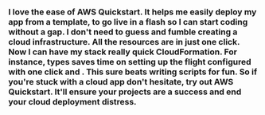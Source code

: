 ### I love the ease of AWS Quickstart. It helps me easily deploy my app from a template, to go live in a flash so I can start coding without a gap. I don't need to guess and fumble creating a cloud infrastructure. All the resources are in just one click. Now I can have my stack really quick CloudFormation. For instance, types saves time on setting up the flight configured with one click and . This sure beats writing scripts for fun. So if you're stuck with a cloud app don't hesitate, try out AWS Quickstart. It'll ensure your projects are a success and end your cloud deployment distress.